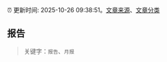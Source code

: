 :alarm_clock: 更新时间: 2025-10-26 09:38:51。[文章来源](/README.md)、[文章分类](/TAGS.md)

## 报告


> 关键字：`报告`、`月报`



